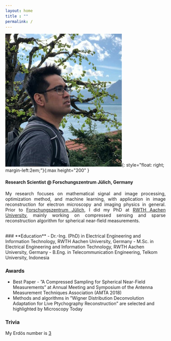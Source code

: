 ```yaml
---
layout: home
title : ""
permalink: /
---
```

![image](/assets/img/bild.png){: style="float: right; margin-left:2em;"}{:max height="200" }
#### **Research Scientist @ Forschungszentrum Jülich, Germany**

<p style="text-align: justify">My research focuses on mathematical signal and image processing, optimization method, and  machine learning, with application in image reconstruction for electron microscopy and imaging physics in general. Prior to <a href="https://www.fz-juelich.de">Forschungszentrum Jülich</a>, I did my PhD at <a href="https://www.rwth-aachen.de">RWTH Aachen University</a>, mainly working on compressed sensing and sparse reconstruction algorithm for spherical near-field measurements. </p>
<br>
<!--Since March 2022, I have been contributing to a project by <a href="https://yns-iggrd.org/">Yayasan Nusantara Sejati</a> as a content expert to help develop data science and machine learning course materials for students in the <a href="https://dayamaya.id/daftar-daerah/"> 3T</a> <i> (Terluar, Tertinggal, Terdepan)</i> area (isolated and left-behind regions) in Indonesia. The main challenge in this project is to deliver the complex fundamental theory of data science and machine learning such that it can be easily grasped. Additionally, a simple python implementation is also provided.</p>-->
### **Education** 
- Dr.-Ing. (PhD) in Electrical Engineering and Information Technology, RWTH Aachen University, Germany
- M.Sc. in  Electrical Engineering and Information Technology, RWTH Aachen University, Germany
- B.Eng. in Telecommunication Engineering, Telkom University, Indonesia

### **Awards**
- Best Paper - ”A Compressed Sampling for Spherical Near-Field Measurements” at
Annual Meeting and Symposium of the Antenna Measurement Techniques Association (AMTA 2018)
- Methods and algorithms in ”Wigner Distribution Deconvolution Adaptation for
Live Ptychography Reconstruction” are selected and highlighted by Microscopy
Today

### **Trivia**
My Erdös number is <a href="https://mathscinet.ams.org/mathscinet/collaborationDistance.html">3</a>
